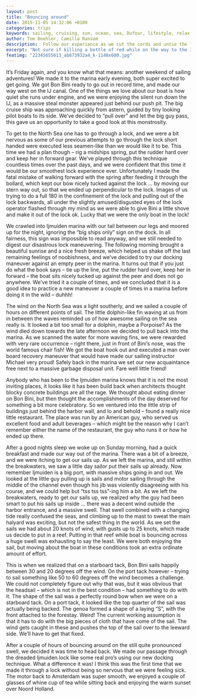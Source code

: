 ```yaml
---
layout: post
title: "Bouncing around"
date: 2015-11-05 14:32:06 +0100
categories: trips
keywords: sailing, cruising, sun, ocean, sea, Dufour, lifestyle, relax, enjoy
author: Tom Doehler, Camilla Ransom
description:  Follow our experience as we cut the cords and untie the lines, leaving behind the buzz of our busy city lives, and immerse ourselves in a life of sailing, anchoring, boating and generally living a happy cruisers life.
excerpt: "Not sure if killing a bottle of red while on the way to the IJmuiden lock is a good idea. Sit back, read on and let's find out!"
featimg: "22345655613_ab873932a4_k-1140x600.jpg"
---
```


It’s Friday again, and you know what that means: another weekend of sailing adventures! We made it to the marina early evening, both super excited to get going. We got Bon Bini ready to go out in record time, and made our way west on the IJ canal. One of the things we love about our boat is how quiet she runs under engine, and we were enjoying the silent run down the IJ, as a massive steal monster appeared just behind our push pit. The big cruise ship was approaching quickly from astern, guided by tiny looking pilot boats to its side. We’ve decided to “pull over” and let the big guy pass, this gave us an opportunity to take a good look at this monstrosity. 

To get to the North Sea one has to go through a lock, and we were a bit nervous as some of our previous attempts to go through the lock short handed were executed less seamen-like than we would like it to be. This time we had a plan though – rig a midships spring, put the rudder hard over and keep her in forward gear. We’ve played through this technique countless times over the past days, and we were confident that this time it would be our smoothest lock experience ever. Unfortunately I made the fatal mistake of walking forward with the spring after feeding it through the bollard, which kept our bow nicely tucked against the lock … by moving our stern way out, so that we ended up perpendicular to the lock. Images of us trying to do a full 180 in the confinement of the lock and pulling out of the lock backwards, all under the slightly amused/disgusted eyes of the lock operator flashed through my mind as we were able to give Bini a little shove and make it out of the lock ok. Lucky that we were the only boat in the lock!

We crawled into Ijmuiden marina with our tail between our legs and moored up for the night, ignoring the “big ships only” sign on the dock. In all fairness, this sign was impossible to read anyway, and we still needed to digest our disastrous lock maneuvering. The following morning brought a beautiful sunrise and a nice fresh breeze, which helped us shake off the last remaining feelings of noobishness, and we’ve decided to try our docking maneuver against an empty peer in the marina. It turns out that if you just do what the book says – tie up the line, put the rudder hard over, keep her in forward – the boat sits nicely tucked up against the peer and does not go anywhere. We’ve tried it a couple of times, and we concluded that it is a good idea to practice a new maneuver a couple of times in a marina before doing it in the wild – duhhh!

The wind on the North Sea was a light southerly, and we sailed a couple of hours on different points of sail. The little dolphin-like fin waving at us from in between the waves reminded us of how awesome sailing on the sea really is. It looked a bit too small for a dolphin, maybe a Porpoise? As the wind died down towards the late afternoon we decided to pull back into the marina. As we scanned the water for more waving fins, we were rewarded with very rare occurrence – right there, just in front of Bini’s nose, was the world famous chair fish! We got the boat hook out and executed a man over board recovery maneuver that would have made our sailing instructor Michael very proud! Safely back in the marina we set our new acquaintance free next to a massive garbage disposal unit. Fare well little friend!

Anybody who has been to the Ijmuiden marina knows that it is not the most inviting places, it looks like it has been build back when architects thought blocky concrete buildings are all the rage. We thought about eating dinner on Bon Bini, but then thought the accomplishments of the day deserved for something a bit more celebratory. So we ventured into the little strip of buildings just behind the harbor wall, and lo and behold – found a really nice little restaurant. The place was run by an American guy, who served us excellent food and adult beverages – which might be the reason why I can’t remember either the name of the restaurant, the guy who runs it or how he ended up there.

After a good nights sleep we woke up on Sunday morning, had a quick breakfast and made our way out of the marina. There was a bit of a breeze, and we were itching to get our sails up. As we left the marina, and still within the breakwaters, we saw a little day sailor put their sails up already. Now remember Ijmuiden is a big port, with massive ships going in and out. We looked at the little guy pulling up is sails and motor sailing through the middle of the channel even though his jib was violently disagreeing with his course, and we could help but “tss tss tss”-ing him a bit. As we left the breakwaters, ready to get our sails up, we realized why the guy had been smart to put his sails up inside … there was a decent wind outside the harbor entrance, and a massive swell. That swell combined with a changing tide really confused the seas, and climbing up to the mast to sweat the main halyard was exciting, but not the safest thing in the world. As we set the sails we had about 20 knots of wind, with gusts up to 25 knots, which made us decide to put in a reef. Putting in that reef while boat is bouncing across a huge swell was exhausting to say the least. We were both enjoying the sail, but moving about the boat in these conditions took an extra ordinate amount of effort.

This is when we realized that on a starboard tack, Bon Bini sails happily between 30 and 20 degrees off the wind. On the port tack however – trying to sail something like 50 to 60 degrees off the wind becomes a challenge. We could not completely figure out why that was, but it was obvious that the headsail – which is not in the best condition – had something to do with it. The shape of the sail was a perfectly round bow when we were on a starboard tack. On a port tack, it looked like the top quarter of the sail was actually being backed. The genoa formed a shape of a laying “S”, with the front attached to the forestay. Weird! The current working assumption is that it has to do with the big pieces of cloth that have come of the sail. The wind gets caught in these and pushes the top of the sail over to the leeward side. We’ll have to get that fixed.

After a couple of hours of bouncing around on the still quite pronounced swell, we decided it was time to head back. We made our passage through the dreaded Ijmuiden lock like some real pro’s using our new docking technique. What a difference it was! I think this was the first time that we made it through a lock without being so nervous that we were feeling sick. The motor back to Amsterdam was super smooth, we enjoyed a couple of glasses of whine cup of tea while sitting back and enjoying the warm sunset over Noord Holland.
